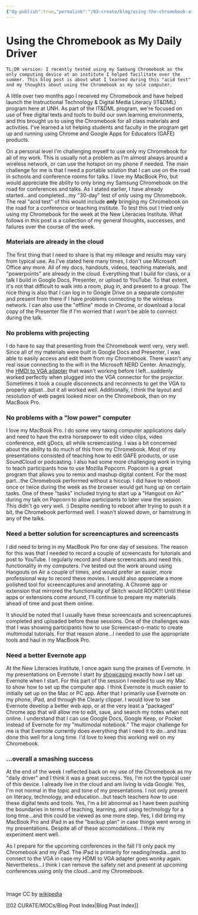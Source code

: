 ```yaml
---
{"dg-publish":true,"permalink":"/03-create/blog/using-the-chromebook-as-my-daily-driver/","title":"Using the Chromebook as My \"Daily Driver\"","tags":["chrome","chromebooks","gafe","itdml"]}
---
```


# Using the Chromebook as My Daily Driver

```
TL;DR version: I recently tested using my Samsung Chromebook as the only computing device at an institute I helped facilitate over the summer. This blog post is about what I learned during this "acid test" and my thoughts about using the Chromebook as my sole computer.
```

A little over two months ago I received my Chromebook and have helped launch the Instructional Technology & Digital Media Literacy (IT&DML) program here at UNH. As part of the IT&DML program, we're focused on use of free digital texts and tools to build our own learning environments, and this brought us to using the Chromebook for all class materials and activities. I've learned a lot helping students and faculty in the program get up and running using Chrome and Google Apps for Educators (GAFE) products.

On a personal level I'm challenging myself to use only my Chromebook for all of my work. This is usually not a problem as I'm almost always around a wireless network, or can use the hotspot on my phone if needed. The main challenge for me is that I need a portable solution that I can use on the road in schools and conference rooms for talks. I love my MacBook Pro, but would appreciate the ability to only bring my Samsung Chromebook on the road for conferences and talks. As I stated earlier, I have already started...and completed...my "30-day" test of only using my Chromebook. The real "acid test" of this would include _**only**_ bringing my Chromebook on the road for a conference or teaching institute. To test this out I tried only using my Chromebook for the week at the New Literacies Institute. What follows in this post is a collection of my general thoughts, successes, and failures over the course of the week.

### Materials are already in the cloud

The first thing that I need to share is that my mileage and results may vary from typical use. As I've stated here many times, I don't use Microsoft Office any more. All of my docs, handouts, videos, teaching materials, and "powerpoints" are already in the cloud. Everything that I build for class, or a talk I build in Google Docs, Presenter, or upload to YouTube. To that extent, it's not that difficult to walk into a room, plug in, and present to a group. The nice thing is also that I can log in to Google Drive on a separate computer and present from there if I have problems connecting to the wireless network. I can also use the "offline" mode in Chrome, or download a local copy of the Presenter file if I'm worried that I won't be able to connect during the talk.

### No problems with projecting

I do have to say that presenting from the Chromebook went very, very well. Since all of my materials were built in Google Docs and Presenter, I was able to easily access and edit them from my Chromebook. There wasn't any real issue connecting to the wifi in the Microsoft NERD Center. Amazingly, the [HMDI to VGA adapter](http://www.amazon.com/gp/product/B00879DM56/ref=oh_details_o06_s00_i00?ie=UTF8&psc=1) that wasn't working before I left...suddenly worked perfectly when plugged into the VGA connector for the projector. Sometimes it took a couple disconnects and reconnects to get the VGA to properly adjust...but it all worked well. Additionally, I think the layout and resolution of web pages looked nicer on the Chromebook, than on my MacBook Pro.

### No problems with a "low power" computer

I love my MacBook Pro. I do some very taxing computer applications daily and need to have the extra horsepower to edit video clips, video conference, edit gDocs, all while screencasting. I was a bit concerned about the ability to do much of this from my Chromebook. Most of my presentations consisted of teaching how to edit GAFE products, or use SoundCloud or podcasting. I also had some more challenging work in trying to teach participants how to use Mozilla Popcorn. Popcorn is a great program that allows you to remix and mashup digital content. For the most part...the Chromebook performed without a hiccup. I did have to reboot once or twice during the week as the browser would get hung up on certain tasks. One of these "tasks" included trying to start up a "Hangout on Air" during my talk on Popcorn to allow participants to later view the session. This didn't go very well. :) Despite needing to reboot after trying to push it a bit, the Chromebook performed well. I wasn't slowed down, or hamstrung in any of the talks.

### Need a better solution for screencaptures and screencasts

I did need to bring in my MacBook Pro for one day of sessions. The reason for this was that I needed to record a couple of screencasts for tutorials and post to YouTube. I regularly record and share screencasts and need this functionality in my computers. I've tested out the work around using Hangouts on Air a couple of times, and would prefer an easier, more professional way to record these movies. I would also appreciate a more polished tool for screencaptures and annotating. A Chrome app or extension that mirrored the functionality of Skitch would ROCK!!! Until these apps or extensions come around, I'll continue to prepare my materials ahead of time and post them online.

It should be noted that I usually have these screencasts and screencaptures completed and uploaded before these sessions. One of the challenges was that I was showing participants how to use Screencast-o-matic to create multimodal tutorials. For that reason alone...I needed to use the appropriate tools and haul in my MacBook Pro.

### Need a better Evernote app

At the New Literacies Institute, I once again sung the praises of Evernote. In my presentations on Evernote I start by [showcasing](http://wiobyrne.com/how-i-use-evernote-as-my-online-multimodal-notebook/) exactly how I set up Evernote when I start. For this part of the session I needed to use my Mac to show how to set up the computer app. I think Evernote is much easier to initially set up on the Mac or PC app. After that I primarily use Evernote on my phone, iPad, and through the Clearly clipper. I would love to see Evernote develop a better web app, or at the very least a "packaged" Chrome app that will allow me to edit, save, and search my notes when not online. I understand that I can use Google Docs, Google Keep, or Pocket instead of Evernote for my "multimodal notebook." The major challenge for me is that Evernote currently does everything that I need it to do...and has done this well for a long time. I'd love to keep this working well on my Chromebook.

### ...overall a smashing success

At the end of the week I reflected back on my use of the Chromebook as my "daily driver" and I think it was a great success. Yes, I'm not the typical user of this device. I already live in the cloud and am living la vida Google. Yes, I'm not normal in the topic and tone of my presentations. I not only present on literacy, technology, and education...but teach teachers _how_ to use these digital texts and tools. Yes, I'm a bit abnormal as I have been pushing the boundaries in terms of teaching, learning, and using technology for a long time...and this could be viewed as one more step. Yes, I did bring my MacBook Pro and iPad in as the "backup plan" in case things went wrong in my presentations. Despite all of these accomodations...I think my experiment went well.

As I prepare for the upcoming conferences in the fall I'll only pack my Chromebook and my iPad. The iPad is primarily for reading/media...and to connect to the VGA in case my HDMI to VGA adapter goes wonky again. Nevertheless...I think I can remove the safety net and present at upcoming conferences using only the cloud...and my Chromebook.

 

Image CC by [wikipedia](https://en.m.wikipedia.org/wiki/File:Chromebook.jpg)

[[02 CURATE/MOCs/Blog Post Index\|Blog Post Index]]